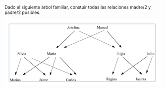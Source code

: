 Dado el siguiente árbol familiar, constuir todas las relaciones madre/2 y padre/2
posibles.

![EXAMPLE](/Src/arbol-familiar.PNG)
